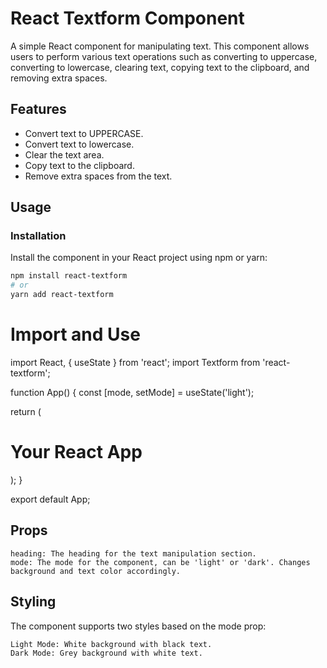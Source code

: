 # React Textform Component

A simple React component for manipulating text. This component allows users to perform various text operations such as converting to uppercase, converting to lowercase, clearing text, copying text to the clipboard, and removing extra spaces.

## Features

- Convert text to UPPERCASE.
- Convert text to lowercase.
- Clear the text area.
- Copy text to the clipboard.
- Remove extra spaces from the text.

## Usage

### Installation

Install the component in your React project using npm or yarn:

```bash
npm install react-textform
# or
yarn add react-textform
```
# Import and Use


import React, { useState } from 'react';
import Textform from 'react-textform';

function App() {
  const [mode, setMode] = useState('light');

  return (
    <div>
      <h1>Your React App</h1>
      <Textform heading="Text Manipulation" mode={mode} />
    </div>
  );
}

export default App;

## Props

    heading: The heading for the text manipulation section.
    mode: The mode for the component, can be 'light' or 'dark'. Changes background and text color accordingly.

## Styling

The component supports two styles based on the mode prop:

    Light Mode: White background with black text.
    Dark Mode: Grey background with white text.
